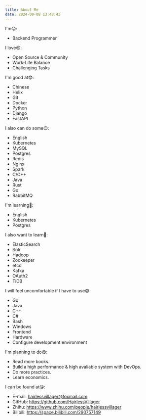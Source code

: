 ```yaml
---
title: About Me
date: 2024-09-08 13:48:43
---
```


I'm😊:
  - Backend Programmer
  
I love😍:
  - Open Source & Community
  - Work-Life Balance
  - Challenging Tasks

I'm good at😎:
  - Chinese
  - Helix
  - Git
  - Docker
  - Python
  - Django
  - FastAPI

I also can do some😉:
  - English
  - Kubernetes
  - MySQL
  - Postgres
  - Redis
  - Nginx
  - Spark
  - C/C++
  - Java
  - Rust
  - Go
  - RabbitMQ

I'm learning🧐:
  - English
  - Kubernetes
  - Postgres

I also want to learn🤗:
  - ElasticSearch
  - Solr
  - Hadoop
  - Zookeeper
  - etcd
  - Kafka
  - OAuth2
  - TiDB

I will feel uncomfortable if I have to use😨:
  - Go
  - Java
  - C++
  - C#
  - Bash
  - Windows
  - Frontend
  - Hardware
  - Configure development environment

I'm planning to do😋:
  - Read more books.
  - Build a high performance & high avaliable system with DevOps.
  - Do more practices.
  - Learn economics.

I can be found at😘:
  - E-mail: hairlessvillager@foxmail.com
  - GitHub: https://github.com/HairlessVillager
  - Zhihu: https://www.zhihu.com/people/hairlessvillager
  - Bilibili: https://space.bilibili.com/290757149
